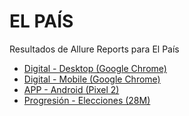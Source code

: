 # EL PAÍS

Resultados de Allure Reports para El País

- [Digital - Desktop (Google Chrome)](reports/elpais/digital/chrome-desktop/allure/index.html)
- [Digital - Mobile (Google Chrome)](reports/elpais/digital/chrome-mobile/allure/index.html)
- [APP - Android (Pixel 2)](reports/elpais/movilidad/android/allure/index.html)
- [Progresión - Elecciones (28M)](reports/elpais/elecciones/allure/index.html)